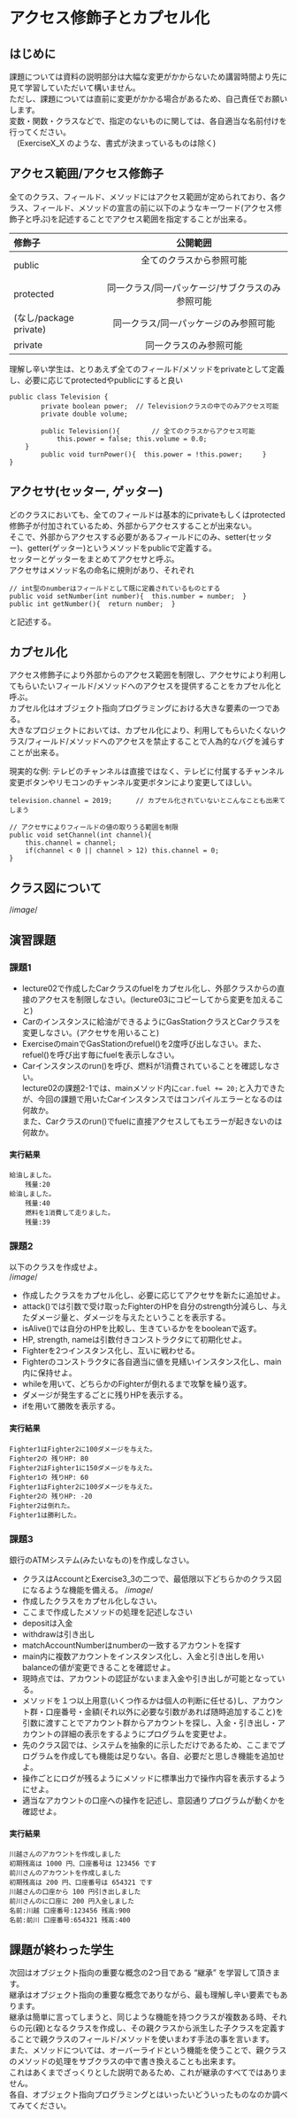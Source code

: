 # アクセス修飾子とカプセル化

## はじめに
課題については資料の説明部分は大幅な変更がかからないため講習時間より先に見て学習していただいて構いません。</br>
ただし、課題については直前に変更がかかる場合があるため、自己責任でお願いします。</br>
変数・関数・クラスなどで、指定のないものに関しては、各自適当な名前付けを行ってください。</br>
　(ExerciseX_X のような、書式が決まっているものは除く)</br>


## アクセス範囲/アクセス修飾子
全てのクラス、フィールド、メソッドにはアクセス範囲が定められており、各クラス、フィールド、メソッドの宣言の前に以下のようなキーワード(アクセス修飾子と呼ぶ)を記述することでアクセス範囲を指定することが出来る。

|修飾子                  |公開範囲                                  |
|:----------------------|:--------------------------------------:|
|public                 |全てのクラスから参照可能  　　　　　　　　　　　 |
|protected              |同一クラス/同一パッケージ/サブクラスのみ参照可能 |
|(なし/package private)  |同一クラス/同一パッケージのみ参照可能          |
|private                |同一クラスのみ参照可能                       |

理解し辛い学生は、とりあえず全てのフィールド/メソッドをprivateとして定義し、必要に応じてprotectedやpublicにすると良い

```
public class Television {
		private boolean power;	// Televisionクラスの中でのみアクセス可能
		private double volume;

		public Television(){		// 全てのクラスからアクセス可能
			this.power = false;	this.volume = 0.0;
    }	
		public void turnPower(){  this.power = !this.power;		}
}
```


## アクセサ(セッター, ゲッター)

どのクラスにおいても、全てのフィールドは基本的にprivateもしくはprotected修飾子が付加されているため、外部からアクセスすることが出来ない。</br>
そこで、外部からアクセスする必要があるフィールドにのみ、setter(セッター)、getter(ゲッター)というメソッドをpublicで定義する。</br>
セッターとゲッターをまとめてアクセサと呼ぶ。</br>
アクセサはメソッド名の命名に規則があり、それぞれ
```
// int型のnumberはフィールドとして既に定義されているものとする
public void setNumber(int number){  this.number = number;  }
public int getNumber(){  return number;  }
```
と記述する。


## カプセル化

アクセス修飾子により外部からのアクセス範囲を制限し、アクセサにより利用してもらいたいフィールド/メソッドへのアクセスを提供することをカプセル化と呼ぶ。</br>
カプセル化はオブジェクト指向プログラミングにおける大きな要素の一つである。</br>
大きなプロジェクトにおいては、カプセル化により、利用してもらいたくないクラス/フィールド/メソッドへのアクセスを禁止することで人為的なバグを減らすことが出来る。</br>

現実的な例:
	テレビのチャンネルは直接ではなく、テレビに付属するチャンネル変更ボタンやリモコンのチャンネル変更ボタンにより変更してほしい。</br>
```
television.channel = 2019;		// カプセル化されていないとこんなことも出来てしまう

// アクセサによりフィールドの値の取りうる範囲を制限
public void setChannel(int channel){
	this.channel = channel;
	if(channel < 0 || channel > 12) this.channel = 0;
}
```


## クラス図について

/*image*/

## 演習課題

### 課題1

* lecture02で作成したCarクラスのfuelをカプセル化し、外部クラスからの直接のアクセスを制限しなさい。(lecture03にコピーしてから変更を加えること)
* Carのインスタンスに給油ができるようにGasStationクラスとCarクラスを変更しなさい。(アクセサを用いること)
* ExerciseのmainでGasStationのrefuel()を2度呼び出しなさい。また、refuel()を呼び出す毎にfuelを表示しなさい。
* Carインスタンスのrun()を呼び、燃料が1消費されていることを確認しなさい。</br>
lecture02の課題2-1では、mainメソッド内に`car.fuel += 20;`と入力できたが、今回の課題で用いたCarインスタンスではコンパイルエラーとなるのは何故か。</br>
また、Carクラスのrun()でfuelに直接アクセスしてもエラーが起きないのは何故か。
#### 実行結果
```
給油しました。
	残量:20
給油しました。
	残量:40
	燃料を1消費して走りました。
	残量:39
```

### 課題2

以下のクラスを作成せよ。</br>
/*image*/
* 作成したクラスをカプセル化し、必要に応じてアクセサを新たに追加せよ。
* attack()では引数で受け取ったFighterのHPを自分のstrength分減らし、与えたダメージ量と、ダメージを与えたということを表示する。
* isAlive()では自分のHPを比較し、生きているかををbooleanで返す。
* HP, strength, nameは引数付きコンストラクタにて初期化せよ。
* Fighterを2つインスタンス化し、互いに戦わせる。
* Fighterのコンストラクタに各自適当に値を見繕いインスタンス化し、main内に保持せよ。
* whileを用いて、どちらかのFighterが倒れるまで攻撃を繰り返す。
* ダメージが発生するごとに残りHPを表示する。
* ifを用いて勝敗を表示する。
#### 実行結果
```
Fighter1はFighter2に100ダメージを与えた。
Fighter2の 残りHP: 80
Fighter2はFighter1に150ダメージを与えた。
Fighter1の 残りHP: 60
Fighter1はFighter2に100ダメージを与えた。
Fighter2の 残りHP: -20
Fighter2は倒れた。
Fighter1は勝利した。
```

### 課題3

銀行のATMシステム(みたいなもの)を作成しなさい。</br>
* クラスはAccountとExercise3_3の二つで、最低限以下どちらかのクラス図になるような機能を備える。
/*image*/
* 作成したクラスをカプセル化しなさい。
* ここまで作成したメソッドの処理を記述しなさい
* depositは入金
* withdrawは引き出し
* matchAccountNumberはnumberの一致するアカウントを探す
* main内に複数アカウントをインスタンス化し、入金と引き出しを用いbalanceの値が変更できることを確認せよ。
* 現時点では、アカウントの認証がないまま入金や引き出しが可能となっている。
* メソッドを１つ以上用意(いくつ作るかは個人の判断に任せる)し、アカウント群・口座番号・金額(それ以外に必要な引数があれば随時追加すること)を引数に渡すことでアカウント群からアカウントを探し、入金・引き出し・アカウントの詳細の表示をするようにプログラムを変更せよ。
* 先のクラス図では、システムを抽象的に示しただけであるため、ここまでプログラムを作成しても機能は足りない。各自、必要だと思しき機能を追加せよ。
* 操作ごとにログが残るようにメソッドに標準出力で操作内容を表示するようにせよ。
* 適当なアカウントの口座への操作を記述し、意図通りプログラムが動くかを確認せよ。

#### 実行結果
```
川越さんのアカウントを作成しました
初期残高は 1000 円、口座番号は 123456 です
前川さんのアカウントを作成しました
初期残高は 200 円、口座番号は 654321 です
川越さんの口座から 100 円引き出しました
前川さんのに口座に 200 円入金しました
名前:川越 口座番号:123456 残高:900
名前:前川 口座番号:654321 残高:400
```


## 課題が終わった学生

次回はオブジェクト指向の重要な概念の2つ目である “継承” を学習して頂きます。</br>
継承はオブジェクト指向の重要な概念でありながら、最も理解し辛い要素でもあります。</br>
継承は簡単に言ってしまうと、同じような機能を持つクラスが複数ある時、それらの元(親)となるクラスを作成し、その親クラスから派生した子クラスを定義することで親クラスのフィールド/メソッドを使いまわす手法の事を言います。</br>
また、メソッドについては、オーバーライドという機能を使うことで、親クラスのメソッドの処理をサブクラスの中で書き換えることも出来ます。</br>
これはあくまでざっくりとした説明であるため、これが継承のすべてではありません。</br>
各自、オブジェクト指向プログラミングとはいったいどういったものなのか調べてみてください。</br>
